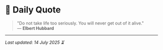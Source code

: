 # 📜 Daily Quote

> "Do not take life too seriously. You will never get out of it alive."  
> — **Elbert Hubbard**

---

_Last updated: 14 July 2025 ⏳_
